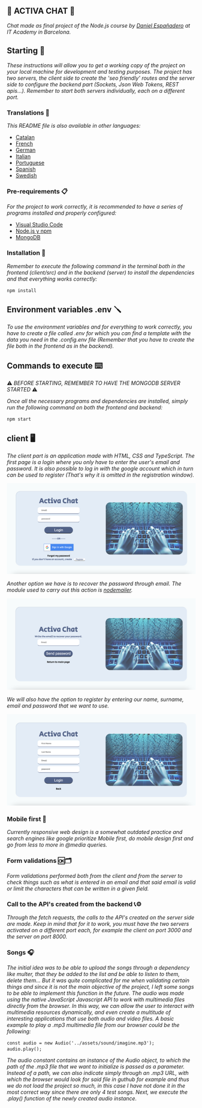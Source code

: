 ## 💬 ACTIVA CHAT 💬

_Chat made as final project of the Node.js course by [Daniel Españadero](https://github.com/DanielEspanadero) at IT Academy in Barcelona._

## Starting 🚀

_These instructions will allow you to get a working copy of the project on your local machine for development and testing purposes._
_The project has two servers, the client side to create the 'seo friendly' routes and the server side to configure the backend part (Sockets, Json Web Tokens, REST apis...). Remember to start both servers individually, each on a different port._

### Translations 💬

_This README file is also available in other languages:_
- [Catalan](https://github.com/DanielEspanadero/activa-chat/blob/master/docs/README-cat.md)
- [French](https://github.com/DanielEspanadero/activa-chat/blob/master/docs/README-fr.md)
- [German](https://github.com/DanielEspanadero/activa-chat/blob/master/docs/README-de.md)
- [Italian](https://github.com/DanielEspanadero/activa-chat/blob/master/docs/README-it.md)
- [Portuguese](https://github.com/DanielEspanadero/activa-chat/blob/master/docs/README-pt.md)
- [Spanish](https://github.com/DanielEspanadero/activa-chat/blob/master/docs/README-es.md)
- [Swedish](https://github.com/DanielEspanadero/activa-chat/blob/master/docs/README-se.md)

### Pre-requirements 📋

_For the project to work correctly, it is recommended to have a series of programs installed and properly configured:_

- [Visual Studio Code](https://code.visualstudio.com/download)
- [Node.js y npm](https://nodejs.org/es/)
- [MongoDB](https://docs.mongodb.com/manual/installation/)

### Installation 🔧

_Remember to execute the following command in the terminal both in the frontend (client/src) and in the backend (server) to install the dependencies and that everything works correctly:_
```
npm install
```

## Environment variables .env 🪛

_To use the environment variables and for everything to work correctly, you have to create a file called .env for which you can find a template with the data you need in the .config.env file (Remember that you have to create the file both in the frontend as in the backend)._

## Commands to execute ⌨️
⚠️ _BEFORE STARTING, REMEMBER TO HAVE THE MONGODB SERVER STARTED_ ⚠️

_Once all the necessary programs and dependencies are installed, simply run the following command on both the frontend and backend:_
```
npm start
```

## client 🖥

_The client part is an application made with HTML, CSS and TypeScript. The first page is a login where you only have to enter the user's email and password. It is also possible to log in with the google account which in turn can be used to register (That's why it is omitted in the registration window)._

![Demo](https://github.com/DanielEspanadero/activa-chat/blob/master/docs/front-01.png)

_Another option we have is to recover the password through email._
_The module used to carry out this action is [nodemailer](https://nodemailer.com/about/)._

![Demo](https://github.com/DanielEspanadero/activa-chat/blob/master/docs/front-02.png)

_We will also have the option to register by entering our name, surname, email and password that we want to use._

![Demo](https://github.com/DanielEspanadero/activa-chat/blob/master/docs/front-03.png)

### Mobile first 📱

_Currently responsive web design is a somewhat outdated practice and search engines like google prioritize Mobile first, do mobile design first and go from less to more in @media queries._

### Form validations 🆗🗂

_Form validations performed both from the client and from the server to check things such as what is entered in an email and that said email is valid or limit the characters that can be written in a given field._

### Call to the API's created from the backend 📞⚙️

_Through the fetch requests, the calls to the API's created on the server side are made. Keep in mind that for it to work, you must have the two servers activated on a different port each, for example the client on port 3000 and the server on port 8000._

### Songs 🎧

_The initial idea was to be able to upload the songs through a dependency like multer, that they be added to the list and be able to listen to them, delete them... But it was quite complicated for me when validating certain things and since it is not the main objective of the project, I left some songs to be able to implement this function in the future._
_The audio was made using the native JavaScript Javascript API to work with multimedia files directly from the browser. In this way, we can allow the user to interact with multimedia resources dynamically, and even create a multitude of interesting applications that use both audio and video files._
_A basic example to play a .mp3 multimedia file from our browser could be the following:_
```
const audio = new Audio('../assets/sound/imagine.mp3');
audio.play();
```
_The audio constant contains an instance of the Audio object, to which the path of the .mp3 file that we want to initialize is passed as a parameter. Instead of a path, we can also indicate simply through an .mp3 URL, with which the browser would look for said file in guthub for example and thus we do not load the project so much, in this case I have not done it in the most correct way since there are only 4 test songs._
_Next, we execute the .play() function of the newly created audio instance._